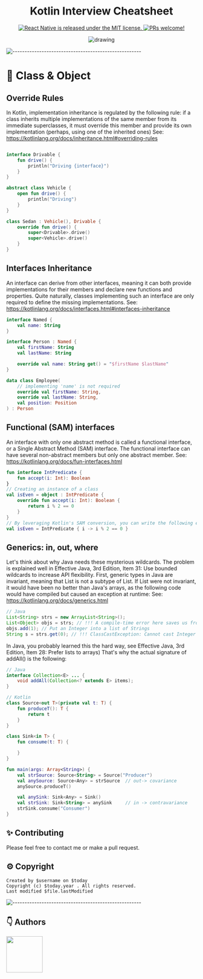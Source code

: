 <h1 align="center"> Kotlin Interview Cheatsheet </h1>

<p align="center">
  <a href="https://github.com/facebook/react-native/blob/HEAD/LICENSE">
    <img src="https://img.shields.io/badge/license-MIT-blue.svg" alt="React Native is released under the MIT license." />
  </a>
  <a href="https://reactnative.dev/docs/contributing">
    <img src="https://img.shields.io/badge/PRs-welcome-brightgreen.svg" alt="PRs welcome!" />
  </a>
</p>

<div align="center"><img src="cover.png" alt="drawing"/></div>

![-----------------------------------------------------](https://raw.githubusercontent.com/andreasbm/readme/master/assets/lines/colored.png)

# 🚀 Class & Object
## Override Rules
In Kotlin, implementation inheritance is regulated by the following rule: if a class inherits multiple implementations of the same member from its immediate superclasses, 
it must override this member and provide its own implementation (perhaps, using one of the inherited ones)
See: https://kotlinlang.org/docs/inheritance.html#overriding-rules
```kotlin

interface Drivable {
    fun drive() {
        println("Driving {interface}")
    }
}

abstract class Vehicle {
    open fun drive() {
        println("Driving")
    }
}

class Sedan : Vehicle(), Drivable {
    override fun drive() {
        super<Drivable>.drive()
        super<Vehicle>.drive()
    }
}
```

## Interfaces Inheritance
An interface can derive from other interfaces, meaning it can both provide implementations for their members and declare new functions and properties.
Quite naturally, classes implementing such an interface are only required to define the missing implementations. 
See: https://kotlinlang.org/docs/interfaces.html#interfaces-inheritance
```kotlin
interface Named {
    val name: String
}

interface Person : Named {
    val firstName: String
    val lastName: String

    override val name: String get() = "$firstName $lastName"
}

data class Employee(
    // implementing 'name' is not required
    override val firstName: String,
    override val lastName: String,
    val position: Position
) : Person
```
## Functional (SAM) interfaces
An interface with only one abstract method is called a functional interface, or a Single Abstract Method (SAM) interface.
The functional interface can have several non-abstract members but only one abstract member.
See: https://kotlinlang.org/docs/fun-interfaces.html
```kotlin
fun interface IntPredicate {
    fun accept(i: Int): Boolean
}
// Creating an instance of a class
val isEven = object : IntPredicate {
    override fun accept(i: Int): Boolean {
        return i % 2 == 0
    }
}
// By leveraging Kotlin's SAM conversion, you can write the following equivalent code instead:
val isEven = IntPredicate { i -> i % 2 == 0 }
```
## Generics: in, out, where
Let's think about why Java needs these mysterious wildcards.
The problem is explained well in Effective Java, 3rd Edition, Item 31: Use bounded wildcards to increase API flexibility.
First, generic types in Java are invariant, meaning that List<String> is not a subtype of List<Object>.
If List were not invariant, it would have been no better than Java's arrays, as the following code would have compiled but caused an exception at runtime:
See: https://kotlinlang.org/docs/generics.html
```java
// Java
List<String> strs = new ArrayList<String>();
List<Object> objs = strs; // !!! A compile-time error here saves us from a runtime exception later.
objs.add(1); // Put an Integer into a list of Strings
String s = strs.get(0); // !!! ClassCastException: Cannot cast Integer to String
```
In Java, you probably learned this the hard way, see Effective Java, 3rd Edition, Item 28: Prefer lists to arrays)
That's why the actual signature of addAll() is the following:

```java
// Java
interface Collection<E> ... {
    void addAll(Collection<? extends E> items);
}
```

```kotlin
// Kotlin
class Source<out T>(private val t: T) {
    fun produceT(): T {
        return t
    }
}

class Sink<in T> {
    fun consume(t: T) {

    }
}

fun main(args: Array<String>) {
    val strSource: Source<String> = Source("Producer")
    val anySource: Source<Any> = strSource  // out-> covariance
    anySource.produceT()

    val anySink: Sink<Any> = Sink()
    val strSink: Sink<String> = anySink     // in -> contravariance
    strSink.consume("Consumer")
}
```
## ✨ Contributing

Please feel free to contact me or make a pull request.

## ⚙️ Copyright

```
Created by $username on $today
Copyright (c) $today.year . All rights reserved.
Last modified $file.lastModified
```

![-----------------------------------------------------](https://raw.githubusercontent.com/andreasbm/readme/master/assets/lines/colored.png)

## 👇 Authors

<p>
    <a href="https://nphausg.medium.com/" target="_blank">
    <img src="https://avatars2.githubusercontent.com/u/13111806?s=400&u=f09b6160dbbe2b7eeae0aeb0ab4efac0caad57d7&v=4" width="96" height="96">
    </a>
</p>
